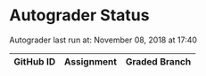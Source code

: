 # Autograder Status
Autograder last run at: November 08, 2018 at 17:40

| GitHub ID | Assignment | Graded Branch |
|-----------|------------|---------------|
